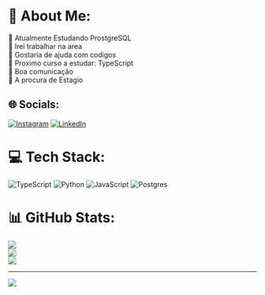 # 💫 About Me:
🔭 Atualmente Estudando ProstgreSQL<br>👾 Irei trabalhar na area<br>🤝 Gostaria de ajuda com codigos<br>🌱 Proximo curso a estudar: TypeScript<br>💬 Boa comunicação<br>🤑 A procura de Estagio


## 🌐 Socials:
[![Instagram](https://img.shields.io/badge/Instagram-%23E4405F.svg?logo=Instagram&logoColor=white)](https://instagram.com/d.ferreiraz_) [![LinkedIn](https://img.shields.io/badge/LinkedIn-%230077B5.svg?logo=linkedin&logoColor=white)](https://www.linkedin.com/in/danielazanhasarruf/) 

# 💻 Tech Stack:
![TypeScript](https://img.shields.io/badge/typescript-%23007ACC.svg?style=for-the-badge&logo=typescript&logoColor=white) ![Python](https://img.shields.io/badge/python-3670A0?style=for-the-badge&logo=python&logoColor=ffdd54) ![JavaScript](https://img.shields.io/badge/javascript-%23323330.svg?style=for-the-badge&logo=javascript&logoColor=%23F7DF1E) ![Postgres](https://img.shields.io/badge/postgres-%23316192.svg?style=for-the-badge&logo=postgresql&logoColor=white)
# 📊 GitHub Stats:
![](https://github-readme-stats.vercel.app/api?username=HyDr4-Caltz&theme=gotham&hide_border=false&include_all_commits=false&count_private=false)<br/>
![](https://github-readme-streak-stats.herokuapp.com/?user=HyDr4-Caltz&theme=gotham&hide_border=false)<br/>
![](https://github-readme-stats.vercel.app/api/top-langs/?username=HyDr4-Caltz&theme=gotham&hide_border=false&include_all_commits=false&count_private=false&layout=compact)

---
[![](https://visitcount.itsvg.in/api?id=HyDr4-Caltz&icon=2&color=1)](https://visitcount.itsvg.in)

<!-- Proudly created with GPRM ( https://gprm.itsvg.in ) -->

